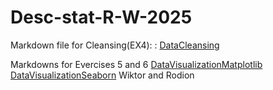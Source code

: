 # Desc-stat-R-W-2025

Markdown file for Cleansing(EX4): : [DataCleansing](Exercise4.md)


Markdowns for Evercises 5 and 6 [DataVisualizationMatplotlib](Exercise5.md)
                                [DataVisualizationSeaborn](Exercise6.md)
Wiktor and Rodion
